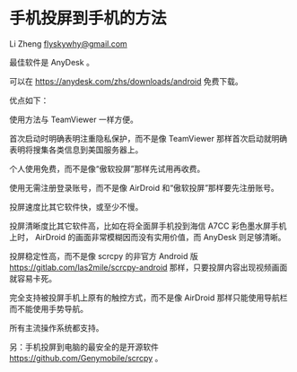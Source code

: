 # 手机投屏到手机的方法

Li Zheng <flyskywhy@gmail.com>

最佳软件是 AnyDesk 。

可以在 https://anydesk.com/zhs/downloads/android 免费下载。

优点如下：

使用方法与 TeamViewer 一样方便。

首次启动时明确表明注重隐私保护，而不是像 TeamViewer 那样首次启动就明确表明将搜集各类信息到美国服务器上。

个人使用免费，而不是像“傲软投屏”那样先试用再收费。

使用无需注册登录账号，而不是像 AirDroid 和“傲软投屏”那样要先注册账号。

投屏速度比其它软件快，或至少不慢。

投屏清晰度比其它软件高，比如在将全面屏手机投到海信 A7CC 彩色墨水屏手机上时， AirDroid 的画面非常模糊因而没有实用价值，而 AnyDesk 则足够清晰。

投屏稳定性高，而不是像 scrcpy 的非官方 Android 版 https://gitlab.com/las2mile/scrcpy-android 那样，只要投屏内容出现视频画面就容易卡死。

完全支持被投屏手机上原有的触控方式，而不是像 AirDroid 那样只能使用导航栏而不能使用手势导航。

所有主流操作系统都支持。

另：手机投屏到电脑的最安全的是开源软件 https://github.com/Genymobile/scrcpy 。
